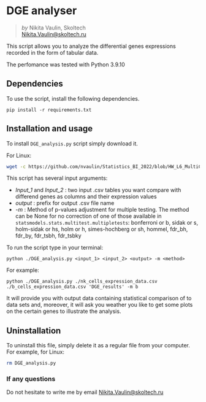 # DGE analyser

> *by* Nikita Vaulin, Skoltech <br />
> Nikita.Vaulin@skoltech.ru

This script allows you to analyze the differential genes expressions recorded in the form of tabular data.

The perfomance was tested with Python 3.9.10

## Dependencies

To use the script, install the following dependencies.

```commandline
pip install -r requirements.txt
```

## Installation and usage

To install `DGE_analysis.py` script simply download it.

For Linux:

```bash
wget -c https://github.com/nvaulin/Statistics_BI_2022/blob/HW_L6_MultiCompare/HW_Lect5/DGE_analysis.py
```

This script has several input arguments:

- _Input_1_ and _Input_2_ : two input .csv tables you want compare with differend genes as columns and their expression
  values
- _output_ : prefix for output .csv file name
- _-m_ : Method of p-values adjustment for multiple testing.
    The method can be None for no correction of one of those available in `statsmodels.stats.multitest.multipletests`:
    bonferroni or b, sidak or s, holm-sidak or hs, holm or h,
    simes-hochberg or sh, hommel, fdr_bh, fdr_by, fdr_tsbh, fdr_tsbky

To run the script type in your terminal:

```commandline
python ./DGE_analysis.py <input_1> <input_2> <output> -m <method>
```

For example:

```commandline
python ./DGE_analysis.py ./nk_cells_expression_data.csv ./b_cells_expression_data.csv 'DGE_results' -m b
```

It will provide you with output data containing statistical comparison of to data sets and, moreover, it will ask you
weather you like to get some plots on the certain genes to illustrate the analysis.

## Uninstallation

To uninstall this file, simply delete it as a regular file from your computer. For example, for Linux:

```bash
rm DGE_analysis.py
```

### If any questions

Do not hesitate to write me by email Nikita.Vaulin@skoltech.ru
